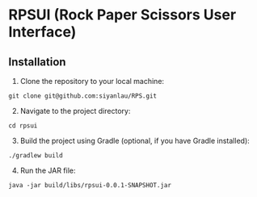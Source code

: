 
# RPSUI (Rock Paper Scissors User Interface)

## Installation
1. Clone the repository to your local machine:

`git clone git@github.com:siyanlau/RPS.git`

2. Navigate to the project directory:

`cd rpsui`

3. Build the project using Gradle (optional, if you have Gradle installed):

`./gradlew build`

4. Run the JAR file:

`java -jar build/libs/rpsui-0.0.1-SNAPSHOT.jar`


